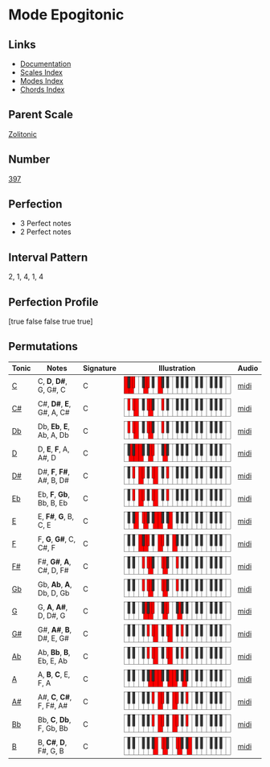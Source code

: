 # Mode Epogitonic

## Links

- [Documentation](index.md)
- [Scales Index](Scales.md)
- [Modes Index](Modes.md)
- [Chords Index](Chords.md)

## Parent Scale

[Zolitonic](ScaleZolitonic.md)

## Number

[397](https://ianring.com/musictheory/scales/397)

## Perfection

- 3 Perfect notes
- 2 Perfect notes

## Interval Pattern

2, 1, 4, 1, 4

## Perfection Profile

[true false false true true]

## Permutations

| Tonic | Notes | Signature | Illustration | Audio |
|-------|-------|-----------|--------------|-------|
| [C](ModeCNaturalEpogitonic.md) | C, **D**, **D#**, G, G#, C | C | ![CNaturalEpogitonic](ModeCNaturalEpogitonic.png) | [midi](https://github.com/edipermadi/music/blob/main/docs/ModeCNaturalEpogitonic.mid?raw=true) |
| [C#](ModeCSharpEpogitonic.md) | C#, **D#**, **E**, G#, A, C# | C | ![CSharpEpogitonic](ModeCSharpEpogitonic.png) | [midi](https://github.com/edipermadi/music/blob/main/docs/ModeCSharpEpogitonic.mid?raw=true) |
| [Db](ModeDFlatEpogitonic.md) | Db, **Eb**, **E**, Ab, A, Db | C | ![DFlatEpogitonic](ModeDFlatEpogitonic.png) | [midi](https://github.com/edipermadi/music/blob/main/docs/ModeDFlatEpogitonic.mid?raw=true) |
| [D](ModeDNaturalEpogitonic.md) | D, **E**, **F**, A, A#, D | C | ![DNaturalEpogitonic](ModeDNaturalEpogitonic.png) | [midi](https://github.com/edipermadi/music/blob/main/docs/ModeDNaturalEpogitonic.mid?raw=true) |
| [D#](ModeDSharpEpogitonic.md) | D#, **F**, **F#**, A#, B, D# | C | ![DSharpEpogitonic](ModeDSharpEpogitonic.png) | [midi](https://github.com/edipermadi/music/blob/main/docs/ModeDSharpEpogitonic.mid?raw=true) |
| [Eb](ModeEFlatEpogitonic.md) | Eb, **F**, **Gb**, Bb, B, Eb | C | ![EFlatEpogitonic](ModeEFlatEpogitonic.png) | [midi](https://github.com/edipermadi/music/blob/main/docs/ModeEFlatEpogitonic.mid?raw=true) |
| [E](ModeENaturalEpogitonic.md) | E, **F#**, **G**, B, C, E | C | ![ENaturalEpogitonic](ModeENaturalEpogitonic.png) | [midi](https://github.com/edipermadi/music/blob/main/docs/ModeENaturalEpogitonic.mid?raw=true) |
| [F](ModeFNaturalEpogitonic.md) | F, **G**, **G#**, C, C#, F | C | ![FNaturalEpogitonic](ModeFNaturalEpogitonic.png) | [midi](https://github.com/edipermadi/music/blob/main/docs/ModeFNaturalEpogitonic.mid?raw=true) |
| [F#](ModeFSharpEpogitonic.md) | F#, **G#**, **A**, C#, D, F# | C | ![FSharpEpogitonic](ModeFSharpEpogitonic.png) | [midi](https://github.com/edipermadi/music/blob/main/docs/ModeFSharpEpogitonic.mid?raw=true) |
| [Gb](ModeGFlatEpogitonic.md) | Gb, **Ab**, **A**, Db, D, Gb | C | ![GFlatEpogitonic](ModeGFlatEpogitonic.png) | [midi](https://github.com/edipermadi/music/blob/main/docs/ModeGFlatEpogitonic.mid?raw=true) |
| [G](ModeGNaturalEpogitonic.md) | G, **A**, **A#**, D, D#, G | C | ![GNaturalEpogitonic](ModeGNaturalEpogitonic.png) | [midi](https://github.com/edipermadi/music/blob/main/docs/ModeGNaturalEpogitonic.mid?raw=true) |
| [G#](ModeGSharpEpogitonic.md) | G#, **A#**, **B**, D#, E, G# | C | ![GSharpEpogitonic](ModeGSharpEpogitonic.png) | [midi](https://github.com/edipermadi/music/blob/main/docs/ModeGSharpEpogitonic.mid?raw=true) |
| [Ab](ModeAFlatEpogitonic.md) | Ab, **Bb**, **B**, Eb, E, Ab | C | ![AFlatEpogitonic](ModeAFlatEpogitonic.png) | [midi](https://github.com/edipermadi/music/blob/main/docs/ModeAFlatEpogitonic.mid?raw=true) |
| [A](ModeANaturalEpogitonic.md) | A, **B**, **C**, E, F, A | C | ![ANaturalEpogitonic](ModeANaturalEpogitonic.png) | [midi](https://github.com/edipermadi/music/blob/main/docs/ModeANaturalEpogitonic.mid?raw=true) |
| [A#](ModeASharpEpogitonic.md) | A#, **C**, **C#**, F, F#, A# | C | ![ASharpEpogitonic](ModeASharpEpogitonic.png) | [midi](https://github.com/edipermadi/music/blob/main/docs/ModeASharpEpogitonic.mid?raw=true) |
| [Bb](ModeBFlatEpogitonic.md) | Bb, **C**, **Db**, F, Gb, Bb | C | ![BFlatEpogitonic](ModeBFlatEpogitonic.png) | [midi](https://github.com/edipermadi/music/blob/main/docs/ModeBFlatEpogitonic.mid?raw=true) |
| [B](ModeBNaturalEpogitonic.md) | B, **C#**, **D**, F#, G, B | C | ![BNaturalEpogitonic](ModeBNaturalEpogitonic.png) | [midi](https://github.com/edipermadi/music/blob/main/docs/ModeBNaturalEpogitonic.mid?raw=true) |
